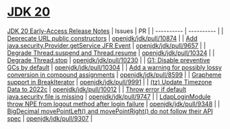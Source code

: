 # [JDK 20](https://openjdk.org/projects/jdk/20/)
[JDK 20 Early-Access Release Notes](https://jdk.java.net/20/release-notes)
| Issues | PR |
| ---------- | ---------- |
| [Deprecate URL public constructors](https://bugs.openjdk.org/browse/JDK-8294241) | [openjdk/jdk/pull/10874](https://github.com/openjdk/jdk/pull/10874) |
| [Add java.security.Provider.getService JFR Event](https://bugs.openjdk.org/browse/JDK-8254711) | [openjdk/jdk/pull/9657](https://github.com/openjdk/jdk/pull/9657) |
| [Degrade Thread.suspend and Thread.resume](https://bugs.openjdk.org/browse/JDK-8249627) | [openjdk/jdk/pull/10324](https://github.com/openjdk/jdk/pull/10324) |
| [Degrade Thread.stop](https://bugs.openjdk.org/browse/JDK-8289610) | [openjdk/jdk/pull/10230](https://github.com/openjdk/jdk/pull/10230) |
| [G1: Disable preventive GCs by default](https://bugs.openjdk.org/browse/JDK-8293861) | [openjdk/jdk/pull/10304](https://github.com/openjdk/jdk/pull/10304) |
| [Add a warning for possibly lossy conversion in compound assignments](https://bugs.openjdk.org/browse/JDK-8244681) | [openjdk/jdk/pull/8599](https://github.com/openjdk/jdk/pull/8599) |
| [Grapheme support in BreakIterator](https://bugs.openjdk.org/browse/JDK-8291660) | [openjdk/jdk/pull/9991](https://github.com/openjdk/jdk/pull/9991) |
| [(tz) Update Timezone Data to 2022c](https://bugs.openjdk.org/browse/JDK-8292579) | [openjdk/jdk/pull/10012](https://github.com/openjdk/jdk/pull/10012) |
| [Throw error if default java.security file is missing](https://bugs.openjdk.org/browse/JDK-8155246) | [openjdk/jdk/pull/9747](https://github.com/openjdk/jdk/pull/9747) |
| [LdapLoginModule throw NPE from logout method after login failure](https://bugs.openjdk.org/browse/JDK-8282730) | [openjdk/jdk/pull/9348](https://github.com/openjdk/jdk/pull/9348) |
| [BigDecimal movePointLeft() and movePointRight() do not follow their API spec](https://bugs.openjdk.org/browse/JDK-8289260) | [openjdk/jdk/pull/9307](https://github.com/openjdk/jdk/pull/9307) |

